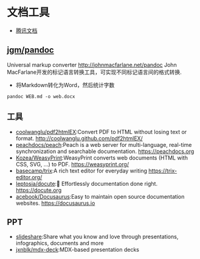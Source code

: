 # 文档工具

* [腾讯文档](https://docs.qq.com)

## [jgm/pandoc](https://github.com/jgm/pandoc)

Universal markup converter http://johnmacfarlane.net/pandoc
John MacFarlane开发的标记语言转换工具，可实现不同标记语言间的格式转换.

* 将Markdown转化为Word，然后统计字数

```
pandoc WEB.md -o web.docx
```

## 工具

* [coolwanglu/pdf2htmlEX](https://github.com/coolwanglu/pdf2htmlEX):Convert PDF to HTML without losing text or format. http://coolwanglu.github.com/pdf2htmlEX/
* [peachdocs/peach](https://github.com/peachdocs/peach):Peach is a web server for multi-language, real-time synchronization and searchable documentation. https://peachdocs.org
* [Kozea/WeasyPrint](https://github.com/Kozea/WeasyPrint):WeasyPrint converts web documents (HTML with CSS, SVG, …) to PDF. https://weasyprint.org/
* [basecamp/trix](https://github.com/basecamp/trix):A rich text editor for everyday writing https://trix-editor.org/
* [leptosia/docute](https://github.com/leptosia/docute):📜 Effortlessly documentation done right. https://docute.org
* [acebook/Docusaurus](https://github.com/facebook/Docusaurus):Easy to maintain open source documentation websites. https://docusaurus.io

## PPT

* [slideshare](https://www.slideshare.net/):Share what you know and love through presentations, infographics, documents and more
* [jxnblk/mdx-deck](https://github.com/jxnblk/mdx-deck):MDX-based presentation decks
